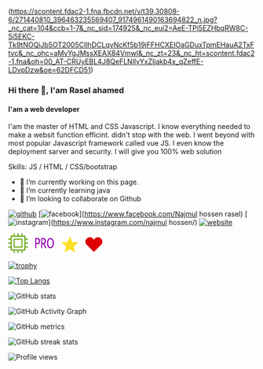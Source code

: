 (https://scontent.fdac2-1.fna.fbcdn.net/v/t39.30808-6/271440810_396463235569407_9174961490163694822_n.jpg?_nc_cat=104&ccb=1-7&_nc_sid=174925&_nc_eui2=AeE-TPi5EZHbqRW8C-5i5EKC-Tk9tNOQiJb5OT2005CIlhDCLqyNcKf5b19jFFHCXEIOaGDuxTpmEHauA2TxFtvc&_nc_ohc=aMvYgJMssXEAX84Vmwl&_nc_zt=23&_nc_ht=scontent.fdac2-1.fna&oh=00_AT-CRUyEBL4J8QeFLNlIyYxZljakb4x_qZeffE-LDvpDzw&oe=62DFCD51)
### Hi there 👋, I'am Rasel ahamed
#### I'am a web developer

I'am the master of HTML and CSS Javascript. I know everything needed to make a websit function efficint. didn't stop with the web. I went beyond with most popular Javascript framework called vue JS. I even know the deployment sarver and security. I will give you 100% web solution

Skills: JS / HTML / CSS/bootstrap

- 🔭 I’m currently working on this page. 
- 🌱 I’m currently learning java 
- 👯 I’m looking to collaborate on Github 


[<img src='https://cdn.jsdelivr.net/npm/simple-icons@3.0.1/icons/github.svg' alt='github' height='40'>](https://github.com/raselahamed2)  [<img src='https://cdn.jsdelivr.net/npm/simple-icons@3.0.1/icons/facebook.svg' alt='facebook' height='40'>](https://www.facebook.com/Najmul hossen rasel)  [<img src='https://cdn.jsdelivr.net/npm/simple-icons@3.0.1/icons/instagram.svg' alt='instagram' height='40'>](https://www.instagram.com/najmul hossen/)  [<img src='https://cdn.jsdelivr.net/npm/simple-icons@3.0.1/icons/icloud.svg' alt='website' height='40'>](https://raselahamed2.github.io/First_Website-2/)  

<a href='https://docs.github.com/en/developers'><img src='https://raw.githubusercontent.com/acervenky/animated-github-badges/master/assets/devbadge.gif' width='40' height='40'></a> <a href='https://github.com/pricing'><img src='https://raw.githubusercontent.com/acervenky/animated-github-badges/master/assets/pro.gif' width='40' height='40'></a> <a href='https://stars.github.com/'><img src='https://raw.githubusercontent.com/acervenky/animated-github-badges/master/assets/starbadge.gif' width='35' height='35'></a> <a href='https://docs.github.com/en/github/supporting-the-open-source-community-with-github-sponsors'><img src='https://raw.githubusercontent.com/acervenky/animated-github-badges/master/assets/sponsorbadge.gif' width='35' height='35'></a> 

[![trophy](https://github-profile-trophy.vercel.app/?username=raselahamed2)](https://github.com/ryo-ma/github-profile-trophy)

[![Top Langs](https://github-readme-stats.vercel.app/api/top-langs/?username=raselahamed2)](https://github.com/anuraghazra/github-readme-stats)

![GitHub stats](https://github-readme-stats.vercel.app/api?username=raselahamed2&show_icons=true)  

![GitHub Activity Graph](https://activity-graph.herokuapp.com/graph?username=raselahamed2)  

![GitHub metrics](https://metrics.lecoq.io/raselahamed2)  

![GitHub streak stats](https://github-readme-streak-stats.herokuapp.com/?user=raselahamed2)  

![Profile views](https://gpvc.arturio.dev/raselahamed2)  


